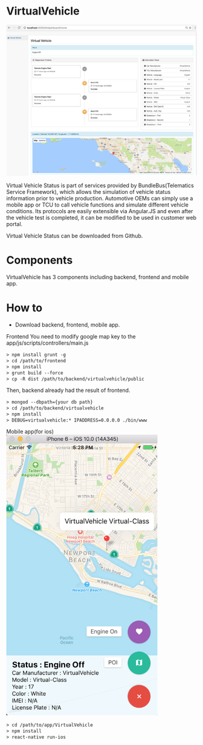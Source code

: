 # VirtualVehicle
<img src="https://github.com/JetBridge-io/VirtualVehicle/blob/master/screenshot/frontend.png" alt="VirtualVehicle" width="800"/>

Virtual Vehicle Status is part of services provided by BundleBus(Telematics Service Framework), which allows the simulation of vehicle status information prior to vehicle production.
Automotive OEMs can simply use a mobile app or TCU to call vehicle functions and simulate different vehicle conditions.
Its protocols are easily extensible via Angular.JS and even after the vehicle test is completed, it can be modified to be used in customer web portal.

Virtual Vehicle Status can be downloaded from Github.

# Components
VirtualVehicle has 3 components including backend, frontend and mobile app.

# How to
- Download backend, frontend, mobile app.

Frontend
You need to modify google map key to the app/js/scripts/controllers/main.js
~~~~
> npm install grunt -g
> cd /path/to/frontend
> npm install
> grunt build --force
> cp -R dist /path/to/backend/virtualvehicle/public
~~~~

Then, backend already had the result of frontend.
~~~~
> mongod --dbpath={your db path}
> cd /path/to/backend/virtualvehicle
> npm install
> DEBUG=virtualvehicle:* IPADDRESS=0.0.0.0 ./bin/www
~~~~

Mobile app(for ios)
<br>
<img src="https://github.com/JetBridge-io/VirtualVehicle/blob/master/screenshot/mobile%20app.png" alt="Mobile App" width="400" />
~~~~
> cd /path/to/app/VirtualVehicle
> npm install
> react-native run-ios
~~~~
